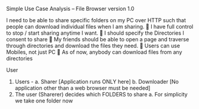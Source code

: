 Simple Use Case Analysis – 
File Browser
version 1.0

I need to be able to share specific folders on my PC over HTTP such that people can download individual files when I am sharing. 
	I have full control to stop / start sharing anytime I want. 
	I should specify the Directories I consent to share
	My friends should be able to open a page and traverse through directories 
and download the files they need.
	Users can use Mobiles, not just PC 
	As of now, anybody can download files from any directories 



User 

1.	 Users  - 
a.	Sharer [Application runs ONLY here]
b.	 Downloader [No application other than a web browser must be needed]
2.	The user (Sharerer)  decides which FOLDERS to share 
a.	For simplicity we take one folder now 
